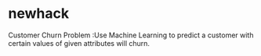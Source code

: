 # newhack

Customer Churn Problem
:Use Machine Learning to predict a customer with certain values of given attributes will churn.
